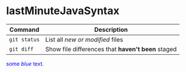 # lastMinuteJavaSyntax

| Command | Description |
| --- | --- |
| `git status` | List all *new or modified* files |
| `git diff` | Show file differences that **haven't been** staged |


<span style="color:blue">some *blue* text</span>.
